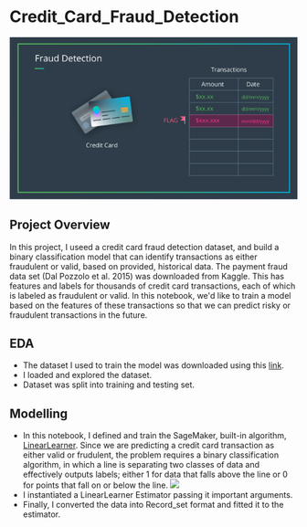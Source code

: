 # Credit_Card_Fraud_Detection

![](/images/fraud_detection.png)

## **Project Overview**
In this project, I useed a credit card fraud detection dataset, and build a binary classification model that can identify transactions as either fraudulent or valid, based on provided, historical data.
The payment fraud data set (Dal Pozzolo et al. 2015) was downloaded from Kaggle. This has features and labels for thousands of credit card transactions, each of which is labeled as fraudulent or valid. In this notebook, we'd like to train a model based on the features of these transactions so that we can predict risky or fraudulent transactions in the future.

## **EDA**
* The dataset I used to train the model was downloaded using this [link](https://s3.amazonaws.com/video.udacity-data.com/topher/2019/January/5c534768_creditcardfraud/creditcardfraud.zip).
* I loaded and explored the dataset.
* Dataset was split into training and testing set.

## **Modelling**
* In this notebook, I defined and train the SageMaker, built-in algorithm, [LinearLearner](https://sagemaker.readthedocs.io/en/stable/linear_learner.html).
Since we are predicting a credit card transaction as either valid or frudulent, the problem requires a binary classification algorithm, in which a line is separating two classes of data and effectively outputs labels; either 1 for data that falls above the line or 0 for points that fall on or below the line.
                                        ![](/images/linear_seperator.png)
* I instantiated a LinearLearner Estimator passing it important arguments.
* Finally, I converted the data into Record_set format and fitted it to the estimator.
